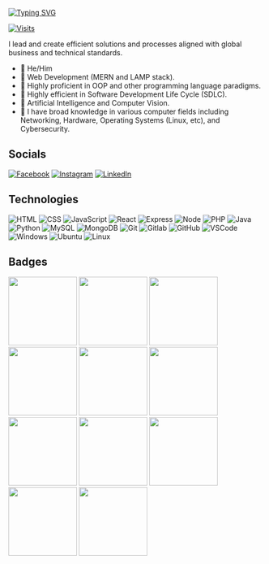 [![Typing SVG](https://readme-typing-svg.herokuapp.com?font=comfortaa&color=FFFFFF&size=25&width=600&lines=Aspiring+AI/ML+Engineer;Computer+Science+Student;Nice+to+meet+you!❤️)](https://git.io/typing-svg)

[![Visits](https://komarev.com/ghpvc/?username=fearlesspsyche&color=29ABE9&style=flat&label=Profile+Views)](https://github.com/fearlesspsyche)

I lead and create efficient solutions and processes aligned with global business and technical standards. 

* 🌠 He/Him
* 🌠 Web Development (MERN and LAMP stack).
* 🌠 Highly proficient in OOP and other programming language paradigms.
* 🌠 Highly efficient in Software Development Life Cycle (SDLC).
* 🌠 Artificial Intelligence and Computer Vision.
* 🌠 I have broad knowledge in various computer fields including Networking, Hardware, Operating Systems (Linux, etc), and Cybersecurity. 

## Socials 
[![Facebook](https://user-images.githubusercontent.com/72861332/231348477-80f1504d-0630-4172-9e46-8f06adda1c28.png)](https://facebook.com/fearlesspsyche)
[![Instagram](https://user-images.githubusercontent.com/72861332/231348567-ff4594a7-0032-4567-ba27-9d81586d55a6.png)](https://www.instagram.com/fearlesspsyche/)
[![LinkedIn](https://user-images.githubusercontent.com/72861332/231348291-6f30545f-3e23-4ec0-8d63-187f0a74fc48.png)](https://www.linkedin.com/in/john-paul-birol-502b47271)


## Technologies

![HTML](https://img.icons8.com/color/48/000000/html-5--v1.png)
![CSS](https://img.icons8.com/color/48/000000/css3.png)
![JavaScript](https://img.icons8.com/color/48/000000/javascript--v1.png)
![React](https://user-images.githubusercontent.com/72861332/231347664-8584c978-ff17-4721-af0b-031ff40edfb5.png)
![Express](https://user-images.githubusercontent.com/72861332/231347891-14d835d8-4ffe-4c62-9861-97bdf1a93649.png)
![Node](https://user-images.githubusercontent.com/72861332/231347973-211841ae-ad92-4aee-8c1e-5b6a0bc6a334.png)
![PHP](https://img.icons8.com/color/48/000000/php.png)
![Java](https://img.icons8.com/color/48/000000/java-coffee-cup-logo--v1.png)
![Python](https://user-images.githubusercontent.com/72861332/231348110-6a335e2d-a028-4185-b624-f15bbb255f98.png)
![MySQL](https://img.icons8.com/color/48/000000/mysql-logo.png)
![MongoDB](https://user-images.githubusercontent.com/72861332/231348034-42293ee4-d78f-49e8-a852-327b77738a81.png)
![Git](https://img.icons8.com/color/48/git.png)
![Gitlab](https://img.icons8.com/color/48/gitlab.png)
![GitHub](https://img.icons8.com/stickers/48/000000/github.png)
![VSCode](https://img.icons8.com/color/48/visual-studio-code-2019.png)
![Windows](https://img.icons8.com/color/48/windows-10.png)
![Ubuntu](https://img.icons8.com/color/48/ubuntu--v1.png)
![Linux](https://img.icons8.com/color/48/linux.png)

## Badges
<p align="left">

<img src="https://github.com/Fearlesspsyche/Fearlesspsyche/assets/72861332/a1ec09de-829d-4f2b-8ecd-71e240705fae" width="135" height="135" />
<img src="https://github.com/Fearlesspsyche/Fearlesspsyche/assets/72861332/a0537354-380a-4245-93f5-091bec5fc93b" width="135" height="135" />
<img src="https://github.com/Fearlesspsyche/Fearlesspsyche/assets/72861332/366fc370-407a-4594-84b6-857d15a67d58" width="135" height="135" />
<img src="https://github.com/Fearlesspsyche/Fearlesspsyche/assets/72861332/a2011daa-2403-4f6b-bb7d-9d689593fb81" width="135" height="135" />
<img src="https://github.com/Fearlesspsyche/Fearlesspsyche/assets/72861332/ad11aaee-36cf-436a-b085-87e7f4adb7da" width="135" height="135" />
<img src="https://github.com/Fearlesspsyche/Fearlesspsyche/assets/72861332/3f4ecdf2-c7f6-47f0-8b8d-19cd1659cf8a" width="135" height="135" />
<img src="https://github.com/Fearlesspsyche/Fearlesspsyche/assets/72861332/251a7ae6-02e8-458c-b885-447f9afaf337" width="135" height="135" />
<img src="https://github.com/Fearlesspsyche/Fearlesspsyche/assets/72861332/f47b2350-fb79-4b16-b373-aa370817d35c" width="135" height="135" />
<img src="https://github.com/Fearlesspsyche/Fearlesspsyche/assets/72861332/3d7631bb-a6a8-4a82-8245-5b2d7960b0cc" width="135" height="135" />
<img src="https://github.com/Fearlesspsyche/Fearlesspsyche/assets/72861332/d5ebb9b8-f272-43e6-bcca-3680c2103503" width="135" height="135" />
<img src="https://github.com/Fearlesspsyche/Fearlesspsyche/assets/72861332/2c20281e-4c26-42d1-ba69-90f26563b147" width="135" height="135" />



</p>



